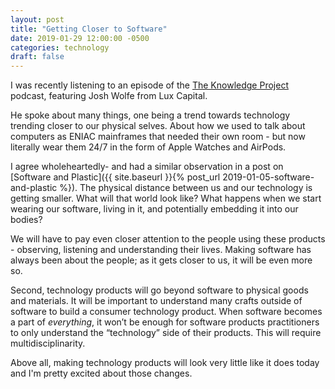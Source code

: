 ```yaml
---
layout: post
title: "Getting Closer to Software"
date: 2019-01-29 12:00:00 -0500
categories: technology
draft: false
---
```


I was recently listening to an episode of the [The Knowledge Project](https://itunes.apple.com/ca/podcast/the-knowledge-project-with-shane-parrish/id990149481?mt=2&i=1000428228403)  podcast, featuring Josh Wolfe from Lux Capital. 

He spoke about many things, one being a trend towards technology trending closer to our physical selves. About how we used to talk about computers as ENIAC mainframes that needed their own room - but now literally wear them 24/7 in the form of Apple Watches and AirPods. 

I agree wholeheartedly- and had a similar observation in a post on [Software and Plastic]({{ site.baseurl }}{% post_url 2019-01-05-software-and-plastic %}). The physical distance between us and our technology is getting smaller. What will that world look like? What happens when we start wearing our software, living in it, and potentially embedding it into our bodies? 

We will have to pay even closer attention to the people using these products - observing, listening and understanding their lives. Making software has always been about the people; as it gets closer to us, it will be even more so. 

Second, technology products will go beyond software to physical goods and materials. It will be important to understand many crafts outside of software to build a consumer technology product. When software becomes a part of _everything_, it won’t be enough for software products practitioners to only understand the “technology” side of their products. This will require multidisciplinarity.

Above all, making technology products will look very little like it does today and I'm pretty excited about those changes. 